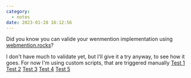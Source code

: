 ```yaml
---
category:
  - notes
date: 2023-01-28 16:12:56
---
```

Did you know you can valide your wenmention implementation using [webmention.rocks](https://webmention.rocks/)?

I don't have much to validate yet, but I'll give it a try anyway, to see how it goes. For now I'm using custom scripts, that are triggered manually
<a href="https://webmention.rocks/test/1">Test 1</a>
<a href="https://webmention.rocks/test/2">Test 2</a>
<a href="https://webmention.rocks/test/3">Test 3</a>
<a href="https://webmention.rocks/test/4">Test 4</a>
<a href="https://webmention.rocks/test/5">Test 5</a>